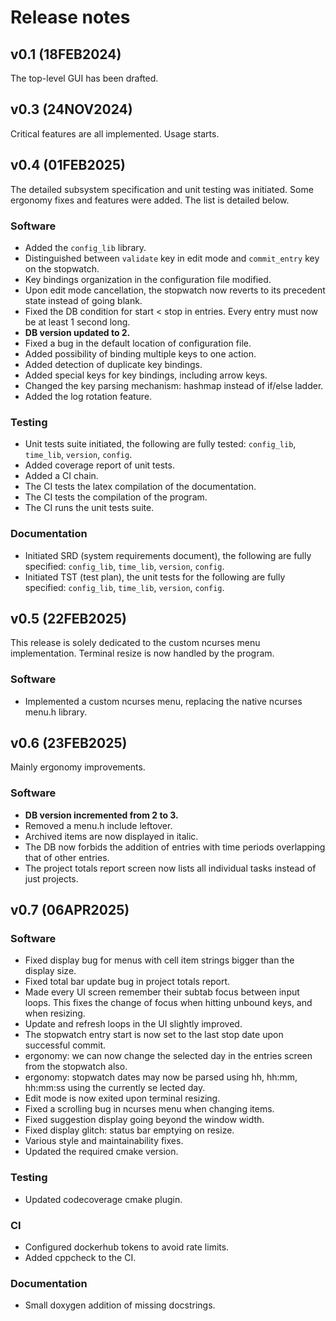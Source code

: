# Release notes

## **v0.1** (18FEB2024)
The top-level GUI has been drafted.

## **v0.3** (24NOV2024)
Critical features are all implemented. Usage starts.

## **v0.4** (01FEB2025)
The detailed subsystem specification and unit testing was initiated. Some
ergonomy fixes and features were added. The list is detailed below.

### Software
- Added the `config_lib` library.
- Distinguished between `validate` key in edit mode and `commit_entry` key on
  the stopwatch.
- Key bindings organization in the configuration file modified.
- Upon edit mode cancellation, the stopwatch now reverts to its precedent state
  instead of going blank.
- Fixed the DB condition for start < stop in entries. Every entry must now be
  at least 1 second long.
- **DB version updated to 2.**
- Fixed a bug in the default location of configuration file.
- Added possibility of binding multiple keys to one action.
- Added detection of duplicate key bindings.
- Added special keys for key bindings, including arrow keys.
- Changed the key parsing mechanism: hashmap instead of if/else ladder.
- Added the log rotation feature.

### Testing
- Unit tests suite initiated, the following are fully tested: `config_lib`,
  `time_lib`, `version`, `config`.
- Added coverage report of unit tests.
- Added a CI chain.
- The CI tests the latex compilation of the documentation.
- The CI tests the compilation of the program.
- The CI runs the unit tests suite.

### Documentation
- Initiated SRD (system requirements document), 
  the following are fully specified: `config_lib`, `time_lib`, `version`, `config`.
- Initiated TST (test plan), the unit tests for the following are fully specified:
  `config_lib`, `time_lib`, `version`, `config`.

## **v0.5**  (22FEB2025)
This release is solely dedicated to the custom ncurses menu implementation.
Terminal resize is now handled by the program.

### Software
- Implemented a custom ncurses menu, replacing the native ncurses menu.h
  library.

## **v0.6** (23FEB2025)
Mainly ergonomy improvements.

### Software
- **DB version incremented from 2 to 3.**
- Removed a menu.h include leftover.
- Archived items are now displayed in italic.
- The DB now forbids the addition of entries with time periods overlapping that
  of other entries.
- The project totals report screen now lists all individual tasks instead of
  just projects.

## **v0.7** (06APR2025)

### Software
- Fixed display bug for menus with cell item strings bigger than the display
  size.
- Fixed total bar update bug in project totals report.
- Made every UI screen remember their subtab focus between input loops. This
  fixes the change of focus when hitting unbound keys, and when resizing.
- Update and refresh loops in the UI slightly improved.
- The stopwatch entry start is now set to the last stop date upon successful
  commit.
- ergonomy: we can now change the selected day in the entries screen from the
  stopwatch also.
- ergonomy: stopwatch dates may now be parsed using hh, hh:mm, hh:mm:ss using
  the currently se lected day.
- Edit mode is now exited upon terminal resizing.
- Fixed a scrolling bug in ncurses menu when changing items.
- Fixed suggestion display going beyond the window width.
- Fixed display glitch: status bar emptying on resize.
- Various style and maintainability fixes.
- Updated the required cmake version.

### Testing
- Updated codecoverage cmake plugin.

### CI
- Configured dockerhub tokens to avoid rate limits.
- Added cppcheck to the CI.
 
### Documentation
- Small doxygen addition of missing docstrings.
